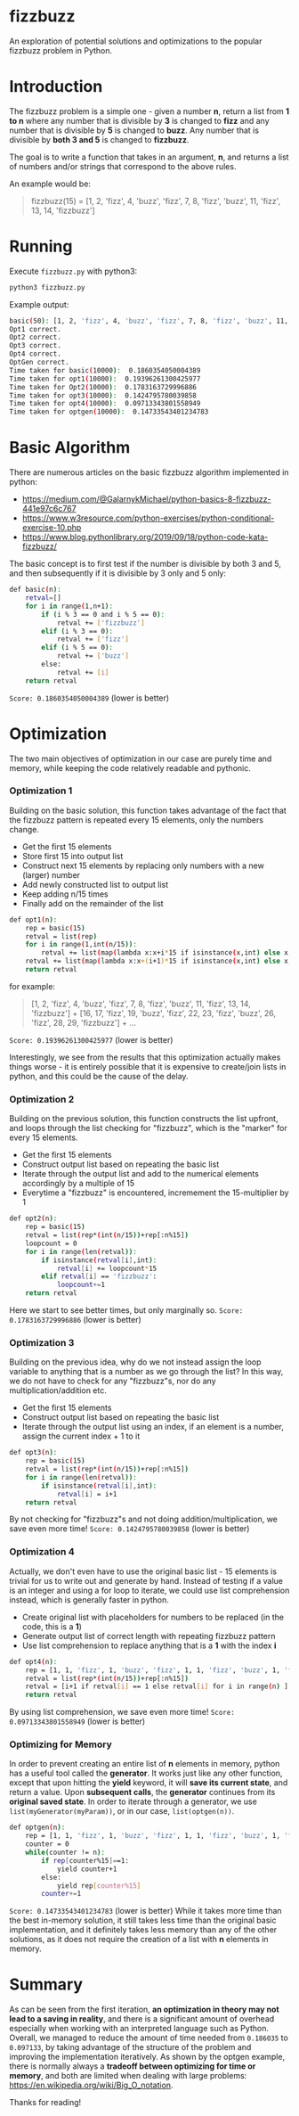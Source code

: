 # fizzbuzz
An exploration of potential solutions and optimizations to the popular fizzbuzz problem in Python.

# Introduction
The fizzbuzz problem is a simple one - given a number **n**, return a list from **1 to n** where any number that is divisible by **3** is changed to **fizz** and any number that is divisible by **5** is changed to **buzz**. Any number that is divisible by **both 3 and 5** is changed to **fizzbuzz**.

The goal is to write a function that takes in an argument, **n**, and returns a list of numbers and/or strings that correspond to the above rules.

An example would be:
>fizzbuzz(15) = [1, 2, 'fizz', 4, 'buzz', 'fizz', 7, 8, 'fizz', 'buzz', 11, 'fizz', 13, 14, 'fizzbuzz']

# Running
Execute ```fizzbuzz.py``` with python3:
```sh
python3 fizzbuzz.py
```
Example output:
```sh
basic(50): [1, 2, 'fizz', 4, 'buzz', 'fizz', 7, 8, 'fizz', 'buzz', 11, 'fizz', 13, 14, 'fizzbuzz', 16, 17, 'fizz', 19, 'buzz', 'fizz', 22, 23, 'fizz', 'buzz', 26, 'fizz', 28, 29, 'fizzbuzz', 31, 32, 'fizz', 34, 'buzz', 'fizz', 37, 38, 'fizz', 'buzz', 41, 'fizz', 43, 44, 'fizzbuzz', 46, 47, 'fizz', 49, 'buzz']
Opt1 correct.
Opt2 correct.
Opt3 correct.
Opt4 correct.
OptGen correct.
Time taken for basic(10000):  0.1860354050004389
Time taken for opt1(10000):  0.19396261300425977
Time taken for Opt2(10000):  0.1783163729996886
Time taken for opt3(10000):  0.1424795780039858
Time taken for opt4(10000):  0.09713343801558949
Time taken for optgen(10000):  0.14733543401234783
```

# Basic Algorithm
There are numerous articles on the basic fizzbuzz algorithm implemented in python:
 - https://medium.com/@GalarnykMichael/python-basics-8-fizzbuzz-441e97c6c767
 - https://www.w3resource.com/python-exercises/python-conditional-exercise-10.php
 - https://www.blog.pythonlibrary.org/2019/09/18/python-code-kata-fizzbuzz/

The basic concept is to first test if the number is divisible by both 3 and 5, and then subsequently if it is divisible by 3 only and 5 only:
```sh
def basic(n):
    retval=[]
    for i in range(1,n+1):
        if (i % 3 == 0 and i % 5 == 0):
            retval += ['fizzbuzz']
        elif (i % 3 == 0):
            retval += ['fizz']
        elif (i % 5 == 0):
            retval += ['buzz']
        else:
            retval += [i]
    return retval
```
```Score: 0.1860354050004389``` (lower is better)

# Optimization
The two main objectives of optimization in our case are purely time and memory, while keeping the code relatively readable and pythonic.
### Optimization 1
Building on the basic solution, this function takes advantage of the fact that the fizzbuzz pattern is repeated every 15 elements, only the numbers change.
- Get the first 15 elements
- Store first 15 into output list
- Construct next 15 elements by replacing only numbers with a new (larger) number
- Add newly constructed list to output list
- Keep adding n/15 times
- Finally add on the remainder of the list
```sh
def opt1(n):
    rep = basic(15)
    retval = list(rep)
    for i in range(1,int(n/15)):
        retval += list(map(lambda x:x+i*15 if isinstance(x,int) else x,rep))
    retval += list(map(lambda x:x+(i+1)*15 if isinstance(x,int) else x,rep[:n%15]))
    return retval
```
for example:
>[1, 2, 'fizz', 4, 'buzz', 'fizz', 7, 8, 'fizz', 'buzz', 11, 'fizz', 13, 14, 'fizzbuzz'] +
>[16, 17, 'fizz', 19, 'buzz', 'fizz', 22, 23, 'fizz', 'buzz', 26, 'fizz', 28, 29, 'fizzbuzz'] + ...

```Score: 0.19396261300425977``` (lower is better)

Interestingly, we see from the results that this optimization actually makes things worse - it is entirely possible that it is expensive to create/join lists in python, and this could be the cause of the delay.
### Optimization 2
Building on the previous solution, this function constructs the list upfront, and loops through the list checking for "fizzbuzz", which is the "marker" for every 15 elements.
- Get the first 15 elements
- Construct output list based on repeating the basic list
- Iterate through the output list and add to the numerical elements accordingly by a multiple of 15
- Everytime a "fizzbuzz" is encountered, incremement the 15-multiplier by 1
```sh
def opt2(n):
    rep = basic(15)
    retval = list(rep*(int(n/15))+rep[:n%15])
    loopcount = 0
    for i in range(len(retval)):
        if isinstance(retval[i],int):
            retval[i] += loopcount*15
        elif retval[i] == 'fizzbuzz':
            loopcount+=1
    return retval
```
Here we start to see better times, but only marginally so.
```Score: 0.1783163729996886``` (lower is better)
### Optimization 3
Building on the previous idea, why do we not instead assign the loop variable to anything that is a number as we go through the list? In this way, we do not have to check for any "fizzbuzz"s, nor do any multiplication/addition etc.
- Get the first 15 elements
- Construct output list based on repeating the basic list
- Iterate through the output list using an index, if an element is a number, assign the current index + 1 to it
```sh
def opt3(n):
    rep = basic(15)
    retval = list(rep*(int(n/15))+rep[:n%15])
    for i in range(len(retval)):
        if isinstance(retval[i],int):
            retval[i] = i+1
    return retval
```
By not checking for "fizzbuzz"s and not doing addition/multiplication, we save even more time!
```Score: 0.1424795780039858``` (lower is better)
### Optimization 4
Actually, we don't even have to use the original basic list - 15 elements is trivial for us to write out and generate by hand. Instead of testing if a value is an integer and using a for loop to iterate, we could use list comprehension instead, which is generally faster in python.
- Create original list with placeholders for numbers to be replaced (in the code, this is a **1**)
- Generate output list of correct length with repeating fizzbuzz pattern
- Use list comprehension to replace anything that is a **1** with the index **i**
```sh
def opt4(n):
    rep = [1, 1, 'fizz', 1, 'buzz', 'fizz', 1, 1, 'fizz', 'buzz', 1, 'fizz', 1, 1, 'fizzbuzz']
    retval = list(rep*(int(n/15))+rep[:n%15])
    retval = [i+1 if retval[i] == 1 else retval[i] for i in range(n) ]
    return retval
```
By using list comprehension, we save even more time!
```Score: 0.09713343801558949``` (lower is better)

### Optimizing for Memory
In order to prevent creating an entire list of **n** elements in memory, python has a useful tool called the **generator**. It works just like any other function, except that upon hitting the **yield** keyword, it will **save its current state**, and return a value. Upon **subsequent calls**, the **generator** continues from its **original saved state**.
In order to iterate through a generator, we use ```list(myGenerator(myParam))```, or in our case, ```list(optgen(n))```.
```sh
def optgen(n):
    rep = [1, 1, 'fizz', 1, 'buzz', 'fizz', 1, 1, 'fizz', 'buzz', 1, 'fizz', 1, 1, 'fizzbuzz']
    counter = 0
    while(counter != n):
        if rep[counter%15]==1:
            yield counter+1
        else:
            yield rep[counter%15]
        counter+=1
```
```Score: 0.14733543401234783``` (lower is better)
While it takes more time than the best in-memory solution, it still takes less time than the original basic implementation, and it definitely takes less memory than any of the other solutions, as it does not require the creation of a list with **n** elements in memory.

# Summary
As can be seen from the first iteration, **an optimization in theory may not lead to a saving in reality**, and there is a significant amount of overhead especially when working with an interpreted language such as Python. Overall, we managed to reduce the amount of time needed from ```0.186035``` to ```0.097133```, by taking advantage of the structure of the problem and improving the implementation iteratively. As shown by the optgen example, there is normally always a **tradeoff between optimizing for time or memory**, and both are limited when dealing with large problems: https://en.wikipedia.org/wiki/Big_O_notation.

Thanks for reading!
